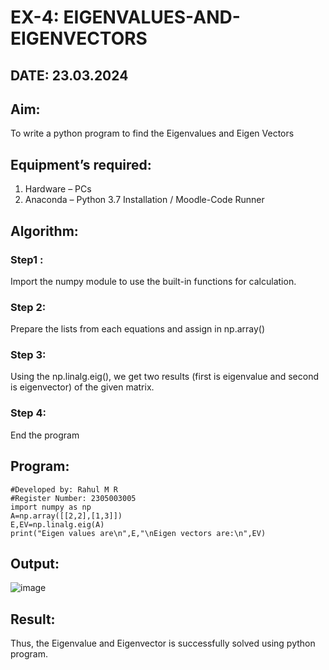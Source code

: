 # EX-4: EIGENVALUES-AND-EIGENVECTORS
## DATE: 23.03.2024
## Aim:
To write a python program to find the Eigenvalues and Eigen Vectors
## Equipment’s required:
1. 	Hardware – PCs
2. 	Anaconda – Python 3.7 Installation / Moodle-Code Runner
## Algorithm:
### Step1 : 
Import the numpy module to use the built-in functions for calculation.
### Step 2: 
Prepare the lists from each equations and assign in np.array()
### Step 3: 
Using the np.linalg.eig(),  we get two results (first is eigenvalue and second is eigenvector) of the given matrix.
### Step 4: 
End the program

## Program:
```
#Developed by: Rahul M R
#Register Number: 2305003005
import numpy as np
A=np.array([[2,2],[1,3]])
E,EV=np.linalg.eig(A)
print("Eigen values are\n",E,"\nEigen vectors are:\n",EV)
```

## Output:
![image](https://github.com/RahulM2005R/EIGENVALUES-AND-EIGENVECTORS/assets/166299886/62a8034a-3dda-4637-906a-b912d9ad9541)

## Result:
Thus, the Eigenvalue and Eigenvector is successfully solved using python program.
